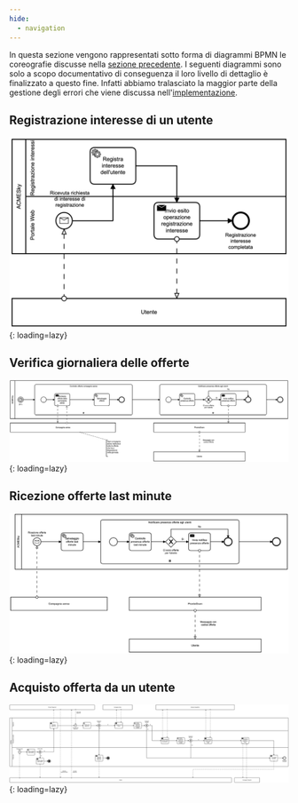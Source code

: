 ```yaml
---
hide:
  - navigation
---
```


In questa sezione vengono rappresentati sotto forma di diagrammi BPMN le coreografie discusse nella [sezione precedente](coreografie.md). I seguenti diagrammi sono solo a scopo documentativo di conseguenza il loro livello di dettaglio è finalizzato a questo fine. Infatti abbiamo tralasciato la maggior parte della gestione degli errori che viene discussa nell'[implementazione](implemtazione.md).

## Registrazione interesse di un utente
![BPMN processo registrazione utente](assets/bpmn/RegistrazioneInteresseUtente.png){: loading=lazy}

## Verifica giornaliera delle offerte
![BPMN processo verifica giornaliera delle offerte](assets/bpmn/VerificaGiornaliera.png){: loading=lazy}

## Ricezione offerte last minute
![BPMN processo ricezione offerte last minute](assets/bpmn/NotificaVoliLastMinute.png){: loading=lazy}

## Acquisto offerta da un utente
![BPMN processo acquisto offerta](assets/bpmn/AcquistoOfferta.png){: loading=lazy}

